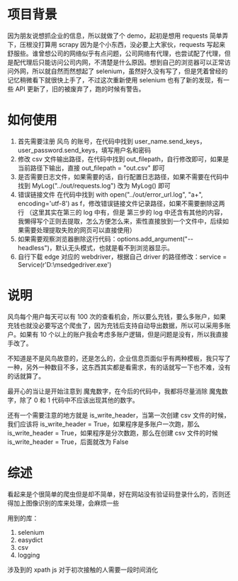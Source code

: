 # 项目背景
因为朋友说想抓企业的信息，所以就做了个 demo，起初是想用 requests 简单弄下，压根没打算用 scrapy 因为是个小东西，没必要上大家伙，requests 写起来舒服些。谁曾想公司的网络似乎有点问题，公司网络有代理，也尝试配了代理，但是配代理后只能访问公司内网，不清楚是什么原因。想到自己的浏览器可以正常访问外网，所以就自然而然想起了 selenium，虽然好久没有写了，但是凭着曾经的记忆稍微看下就很快上手了，不过这次重新使用 selenium 也有了新的发现，有一些 API 更新了，旧的被废弃了，跑的时候有警告。

# 如何使用
1. 首先需要注册 风鸟 的账号，在代码中找到 user_name.send_keys，user_password.send_keys，填写用户名和密码
2. 修改 csv 文件输出路径，在代码中找到 out_filepath，自行修改即可，如果是当前路径下输出，直接 out_filepath = "out.csv" 即可
3. 是否需要日志文件，如果需要的话，自行配置日志路径，如果不需要在代码中找到 MyLog("../out/requests.log") 改为 MyLog() 即可
4. 错误链接文件 在代码中找到 with open("../out/error_url.log", "a+", encoding='utf-8') as f，修改错误链接文件记录路径，如果不需要删除这两行 （这里其实在第三的 log 中有，但是 第三步的 log 中还含有其他的内容，我懒得写个正则去提取，怎么方便怎么来，索性直接放到一个文件中，后续如果需要处理提取失败的网页可以直接使用）
5. 如果需要观察浏览器删除这行代码：options.add_argument("--headless")，默认无头模式，也就是看不到浏览器显示。
6. 自行下载 edge 对应的 webdriver，根据自己 driver 的路径修改：service = Service(r'D:\msedgedriver.exe')

# 说明
风鸟每个用户每天可以有 100 次的查看机会，所以要么充钱，要么多账户，如果充钱也就没必要写这个爬虫了，因为充钱后支持自动导出数据，所以可以采用多账户。如果有 10 个以上的账户我会考虑多账户逻辑，但是问题是没有，所以我直接手改了。

不知道是不是风鸟故意的，还是怎么的，企业信息页面似乎有两种模板，我只写了一种，另外一种数目不多，这东西其实都是看需求，有的话就写一下也不难，没有的话就算了。

最开心的当让是开始注意到 魔鬼数字，在今后的代码中，我都将尽量消除 魔鬼数字，除了 0 和 1 代码中不应该出现其他的数字。

还有一个需要注意的地方就是 is_write_header，当第一次创建 csv 文件的时候，我们应该将 is_write_header = True，如果程序是多账户一次跑，那么 is_write_header = True，如果程序是分次数跑，那么在创建 csv 文件的时候 is_write_header = True，后面就改为 False

# 综述
看起来是个很简单的爬虫但是却不简单，好在网站没有验证码登录什么的，否则还得加上图像识别的库来处理，会麻烦一些

用到的库：

1. selenium
2. easydict
3. csv
4. logging

涉及到的 xpath js 对于初次接触的人需要一段时间消化
